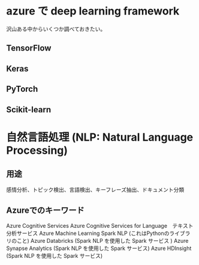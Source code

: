 # azure で deep learning framework

沢山ある中からいくつか調べておきたい。

## TensorFlow
## Keras
## PyTorch
## Scikit-learn

# 自然言語処理 (NLP: Natural Language Processing)
## 用途
感情分析、トピック検出、言語検出、キーフレーズ抽出、ドキュメント分類

## Azureでのキーワード
Azure Cognitive Services
Azure Cognitive Services for Language　テキスト分析サービス
Azure Machine Learning
Spark NLP (これはPythonのライブラリのこと)
Azure Databricks (Spark NLP を使用した Spark サービス )
Azure Synapse Analytics (Spark NLP を使用した Spark サービス)  Azure HDInsight (Spark NLP を使用した Spark サービス) 

